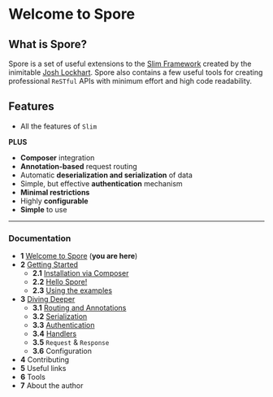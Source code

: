 # Welcome to Spore

## What is Spore?

Spore is a set of useful extensions to the [Slim Framework](http://www.slimframework.com/) created by the inimitable [Josh Lockhart](https://twitter.com/codeguy). Spore also contains a few useful tools for creating professional `ReSTful` APIs with minimum effort and high code readability.

## Features
* All the features of `Slim`

**PLUS**

* **Composer** integration
* **Annotation-based** request routing
* Automatic **deserialization and serialization** of data
* Simple, but effective **authentication** mechanism
* **Minimal restrictions**
* Highly **configurable**
* **Simple** to use

---

### Documentation
* **1** [Welcome to Spore](01-What-is-Spore.md) (**you are here**)
* **2** [Getting Started](02-Getting-Started.md)
  * **2.1** [Installation via Composer](02-Getting-Started.md#installation-via-composer)
  * **2.2** [Hello Spore!](02-Getting-Started.md#hello-spore)
  * **2.3** [Using the examples](02-Getting-Started.md#using-the-examples)
* **3** [Diving Deeper](03-Diving-Deeper.md)
  * **3.1** [Routing and Annotations](03-Diving-Deeper.md#routing-and-annotations)
  * **3.2** [Serialization](03-Diving-Deeper.md#serialization)
  * **3.3** [Authentication](03-Diving-Deeper.md#authentication)
  * **3.4** [Handlers](03-Diving-Deeper.md#handlers)
  * **3.5** `Request` & `Response`
  * **3.6** Configuration
* **4** Contributing
* **5** Useful links
* **6** Tools
* **7** About the author


